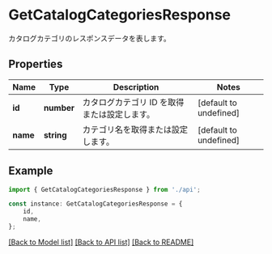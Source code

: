 # GetCatalogCategoriesResponse

カタログカテゴリのレスポンスデータを表します。             

## Properties

Name | Type | Description | Notes
------------ | ------------- | ------------- | -------------
**id** | **number** | カタログカテゴリ ID を取得または設定します。              | [default to undefined]
**name** | **string** | カテゴリ名を取得または設定します。              | [default to undefined]

## Example

```typescript
import { GetCatalogCategoriesResponse } from './api';

const instance: GetCatalogCategoriesResponse = {
    id,
    name,
};
```

[[Back to Model list]](../README.md#documentation-for-models) [[Back to API list]](../README.md#documentation-for-api-endpoints) [[Back to README]](../README.md)
